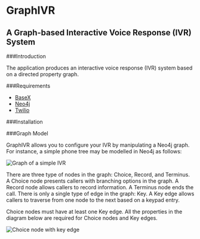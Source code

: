 # GraphIVR
## A Graph-based Interactive Voice Response (IVR) System

###Introduction

The application produces an interactive voice response (IVR) system based on a directed property graph.

###Requirements

* [BaseX](http://basex.org/)
* [Neo4j](https://neo4j.com/)
* [Twilio](https://www.twilio.com/)

###Installation


###Graph Model

GraphIVR allows you to configure your IVR by manipulating a Neo4j graph. For instance, a simple phone tree may be modelled in Neo4j as follows:

![Graph of a simple IVR](http://i.imgur.com/tuxl8va.png)

There are three type of nodes in the graph: Choice, Record, and Terminus. A Choice node presents callers with branching options in the graph. A Record node allows callers to record information. A Terminus node ends the call. There is only a single type of edge in the graph: Key. A Key edge allows callers to traverse from one node to the next based on a keypad entry. 

Choice nodes must have at least one Key edge. All the properties in the diagram below are required for Choice nodes and Key edges.

![Choice node with key edge](http://i.imgur.com/tuxl8va.png)
